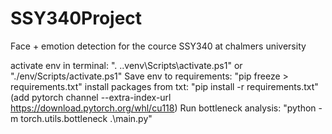 # SSY340Project
Face + emotion detection for the cource SSY340 at chalmers university

activate env in terminal: ". .\.venv\Scripts\activate.ps1" or "./env/Scripts/activate.ps1"
Save env to requirements: "pip freeze > requirements.txt"
install packages from txt: "pip install -r requirements.txt" (add pytorch channel --extra-index-url https://download.pytorch.org/whl/cu118)
Run bottleneck analysis: "python -m torch.utils.bottleneck .\main.py"
